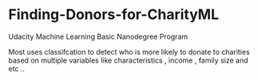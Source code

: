# Finding-Donors-for-CharityML

Udacity Machine Learning Basic Nanodegree Program 

Most uses classifcation to detect who is more likely to donate to charities based on multiple variables like characteristics , income , family size and etc ..
